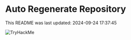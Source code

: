 # Auto Regenerate Repository

This README was last updated: 2024-09-24 17:37:45

 ![TryHackMe](https://tryhackme.com/badge/533634)